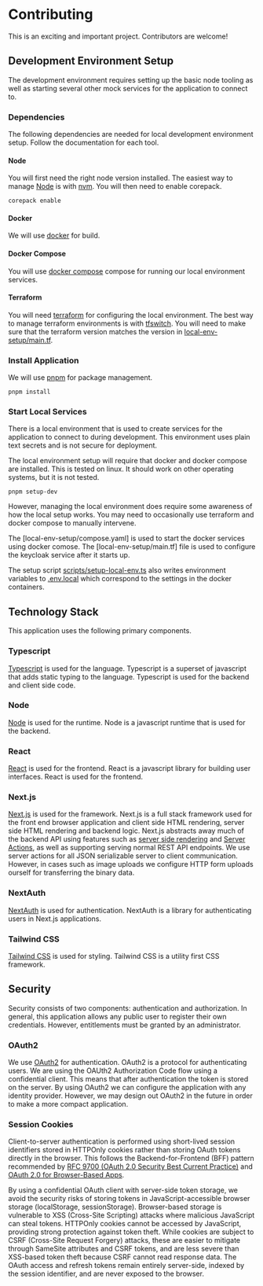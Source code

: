 # Contributing
This is an exciting and important project. Contributors are welcome!

## Development Environment Setup
The development environment requires setting up the basic node tooling as
well as starting several other mock services for the application to connect to.

### Dependencies
The following dependencies are needed for local development environment setup. Follow the documentation 
for each tool.

#### Node

You will first need the right node version installed. The easiest
way to manage [Node](https://nodejs.org/en) is with [nvm](https://www.nvmnode.com/). You will
then need to enable corepack.

```shell
corepack enable
```

#### Docker

We will use [docker](https://www.docker.com/) for build.

#### Docker Compose

You will use [docker compose](https://docs.docker.com/compose/install) compose
for running our local environment services.

#### Terraform

You will need [terraform](https://developer.hashicorp.com/terraform) for configuring
the local environment. The best way to manage terraform environments is with
[tfswitch](https://tfswitch.warrensbox.com/). You will need to make sure that the terraform version matches the
version in [local-env-setup/main.tf](local-env-setup/main.tf).

### Install Application

We will use [pnpm](https://pnpm.io/) for package management.

```shell
pnpm install
```

### Start Local Services
There is a local environment that is used to create services for the application to connect to during development.
This environment uses plain text secrets and is not secure for deployment.

The local environment setup will require that docker and docker compose are installed. This is tested on linux. It
should work on other operating systems, but it is not tested.

```shell
pnpm setup-dev
```

However, managing the local environment does require some awareness of how the local setup works. You may need to
occasionally use terraform and docker compose to manually intervene.

The [local-env-setup/compose.yaml] is used to start the docker services using docker comose.
The [local-env-setup/main.tf]
file is used to configure the keycloak service after it starts up.

The setup script [scripts/setup-local-env.ts](scripts/setup-local-env.ts) also writes environment variables to
[.env.local](.env.local) which correspond to the settings in the docker containers.

## Technology Stack
This application uses the following primary components.

### Typescript
[Typescript](https://www.typescriptlang.org/) is used for the language. Typescript is a superset of javascript that
adds static typing to the language. Typescript is used for the backend and client side code.

### Node
[Node](https://nodejs.org/en) is used for the runtime. Node is a javascript runtime that is used for the backend.

### React
[React](https://reactjs.org/) is used for the frontend. React is a javascript library for building user interfaces.
React is used for the frontend.

### Next.js
[Next.js](https://nextjs.org/) is used for the framework. Next.js is a full stack framework used for the front end 
browser application and client side HTML rendering, server side HTML rendering and backend logic. Next.js abstracts
away much of the backend API using features such as 
[server side rendering](https://nextjs.org/docs/pages/building-your-application/rendering/server-side-rendering) and
[Server Actions](https://nextjs.org/docs/14/app/building-your-application/data-fetching/server-actions-and-mutations),
as well as supporting serving normal REST API endpoints. We use server actions for all JSON serializable server to 
client communication. However, in cases such as image uploads we configure HTTP form uploads ourself for transferring 
the binary data.

### NextAuth
[NextAuth](https://next-auth.js.org/) is used for authentication. NextAuth is a library for authenticating users in
Next.js applications.

### Tailwind CSS
[Tailwind CSS](https://tailwindcss.com/) is used for styling. Tailwind CSS is a utility first CSS framework.

## Security

Security consists of two components: authentication and authorization. In general, this application allows any public 
user to register their own credentials. However, entitlements must be granted by an administrator. 

### OAuth2
We use [OAuth2](https://oauth.net/2/) for authentication. OAuth2 is a protocol for authenticating users. We are using
the OAUth2 Authorization Code flow using a confidential client. This means that after authentication the token is 
stored on the server. By using OAuth2 we can configure the application with any identity provider. However, we may 
design out OAuth2 in the future in order to make a more compact application.

### Session Cookies
Client-to-server authentication is performed using short-lived session identifiers stored in HTTPOnly cookies rather
than storing OAuth tokens directly in the browser. This follows the Backend-for-Frontend (BFF) pattern recommended by
[RFC 9700 (OAuth 2.0 Security Best Current Practice)](https://datatracker.ietf.org/doc/html/rfc9700) and
[OAuth 2.0 for Browser-Based Apps](https://datatracker.ietf.org/doc/draft-ietf-oauth-browser-based-apps/).

By using a confidential OAuth client with server-side token storage, we avoid the security risks of storing tokens in
JavaScript-accessible browser storage (localStorage, sessionStorage). Browser-based storage is vulnerable to XSS
(Cross-Site Scripting) attacks where malicious JavaScript can steal tokens. HTTPOnly cookies cannot be accessed by
JavaScript, providing strong protection against token theft. While cookies are subject to CSRF (Cross-Site Request
Forgery) attacks, these are easier to mitigate through SameSite attributes and CSRF tokens, and are less severe than
XSS-based token theft because CSRF cannot read response data. The OAuth access and refresh tokens remain entirely
server-side, indexed by the session identifier, and are never exposed to the browser. 